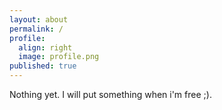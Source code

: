 ```yaml
---
layout: about
permalink: /
profile:
  align: right
  image: profile.png
published: true
---
```




Nothing yet. I will put something when i'm free ;).